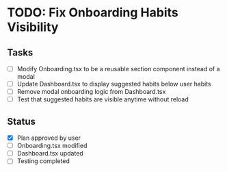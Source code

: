 # TODO: Fix Onboarding Habits Visibility

## Tasks
- [ ] Modify Onboarding.tsx to be a reusable section component instead of a modal
- [ ] Update Dashboard.tsx to display suggested habits below user habits
- [ ] Remove modal onboarding logic from Dashboard.tsx
- [ ] Test that suggested habits are visible anytime without reload

## Status
- [x] Plan approved by user
- [ ] Onboarding.tsx modified
- [ ] Dashboard.tsx updated
- [ ] Testing completed
